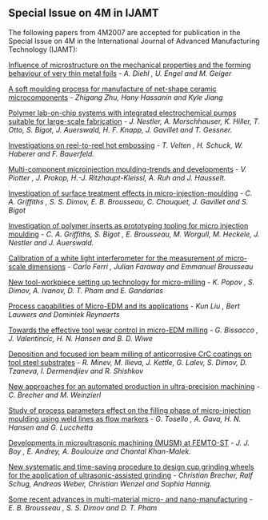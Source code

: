## Special Issue on 4M in IJAMT

The following papers from 4M2007 are accepted for publication in the Special Issue on 4M in the International Journal of Advanced Manufacturing Technology (IJAMT):
<!--break-->
[Influence of microstructure on the mechanical properties and the forming behaviour of very thin metal foils](http://www.springerlink.com/content/52447t8pj6136678/?p=3ada2479fc7d48068e9655b2fb9014a9&pi=1) - *A. Diehl , U. Engel and M. Geiger*  
  
[A soft moulding process for manufacture of net-shape ceramic microcomponents](http://www.springerlink.com/content/b61p7507815u6q87/?p=5947577479c2416590237ba86de301be&pi=0) - *Zhigang Zhu, Hany Hassanin and Kyle Jiang*  
  
[Polymer lab-on-chip systems with integrated electrochemical pumps suitable for large-scale fabrication](http://www.springerlink.com/content/04531gn820r25513/?p=0bc19c73f1e94a65baef64b633aa0c9c&pi=2) - *J. Nestler, A. Morschhauser, K. Hiller, T. Otto, S. Bigot, J. Auerswald, H. F. Knapp, J. Gavillet and T. Gessner.*  
  
[Investigations on reel-to-reel hot embossing](http://www.springerlink.com/content/j88214555pu0tt4k/?p=e6cc9948b11640c2a031ef79dc14b7ce&pi=0)  - *T. Velten , H. Schuck, W. Haberer and F. Bauerfeld.*  
  
[Multi-component microinjection moulding-trends and developments](http://www.springerlink.com/content/jx45h422t652328l/?p=b454af7a95ea4713ac75bb0c1c5b534e&pi=0) - *V. Piotter , J. Prokop, H.-J. Ritzhaupt-Kleissl, A. Ruh and J. Hausselt.*  
  
[Investigation of surface treatment effects in micro-injection-moulding](http://www.springerlink.com/content/k41545k16g486812/?p=60210a4023ad4ccf971f2ed870b02189&pi=1) - *C. A. Griffiths , S. S. Dimov, E. B. Brousseau, C. Chouquet, J. Gavillet and S. Bigot*  
  
[Investigation of polymer inserts as prototyping tooling for micro injection moulding](http://www.springerlink.com/content/2635t252871367p4/?p=3a7717bc76d94b3e8f53e552e70dbe15&pi=0) - *C. A. Griffiths, S. Bigot , E. Brousseau, M. Worgull, M. Heckele, J. Nestler and J. Auerswald.*  
  
[Calibration of a white light interferometer for the measurement of micro-scale dimensions](http://www.springerlink.com/content/w050h24k15585652/?p=468eb797c38a438b808ceeba1f259806&pi=0) - *Carlo Ferri , Julian Faraway and Emmanuel Brousseau*  
  
[New tool-workpiece setting up technology for micro-milling](http://www.springerlink.com/content/w264145570127326/?p=a90372aa74a64619adbd6718179ee2cd&pi=1) - *K. Popov , S. Dimov, A. Ivanov, D. T. Pham and E. Gandarias*  
  
[Process capabilities of Micro-EDM and its applications](http://www.springerlink.com/content/1twj423781r28753/?p=8ac112af775947329724cca9aa0d16bd&pi=5) - *Kun Liu , Bert Lauwers and Dominiek Reynaerts*  
  
[Towards the effective tool wear control in micro-EDM milling](http://www.springerlink.com/content/m1683x8326617672/?p=f997e404fc964731a73a481db2669d03&pi=2) - *G. Bissacco , J. Valentincic, H. N. Hansen and B. D. Wiwe*  
  
[Deposition and focused ion beam milling of anticorrosive CrC coatings on tool steel substrates](http://www.springerlink.com/content/vr1ur4q455v7023m/?p=85c8b6c5e92a4d389d7eb2a9f797f1bf&pi=0) - *R. Minev, M. Ilieva, J. Kettle, G. Lalev, S. Dimov, D. Tzaneva, I. Dermendjiev and R. Shishkov*

[New approaches for an automated production in ultra-precision machining](http://www.springerlink.com/content/e4n6581226357005/?p=c9f21b65859f4736850e9eded70198dc&pi=1) - *C. Brecher and M. Weinzierl*  
  
[Study of process parameters effect on the filling phase of micro-injection moulding using weld lines as flow markers](http://www.springerlink.com/content/6ul0571m1113t6l7/?p=b7949013668047ae89e8f4c5fe0c3d11&pi=1) - *G. Tosello , A. Gava, H. N. Hansen and G. Lucchetta*  
  
[Developments in microultrasonic machining (MUSM) at FEMTO-ST](http://www.springerlink.com/content/15883112m1717802/?p=76c0bd77d7534c98905f280f4204f1ff&pi=2) - *J. J. Boy , E. Andrey, A. Boulouize and Chantal Khan-Malek.*  
  
[New systematic and time-saving procedure to design cup grinding wheels for the application of ultrasonic-assisted grinding]( http://www.springerlink.com/content/u24704479225p554/?p=bbfdcf1cf14f4c7e9935e49902d7bf9c&pi=2) - *Christian Brecher, Ralf Schug, Andreas Weber, Christian Wenzel and Sophia Hannig.*  
  
[Some recent advances in multi-material micro- and nano-manufacturing](http://www.springerlink.com/content/hlh8746t78n21p88/?p=d4659ff359524bd388d22c037abb3359&pi=1) - *E. B. Brousseau , S. S. Dimov and D. T. Pham*